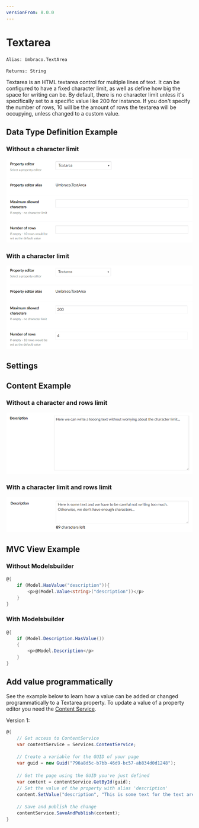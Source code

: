 ```yaml
---
versionFrom: 8.0.0
---
```


# Textarea

`Alias: Umbraco.TextArea`

`Returns: String`

Textarea is an HTML textarea control for multiple lines of text. It can be configured to have a fixed character limit, as well as define how big the space for writing can be. By default, there is no character limit unless it's specifically set to a specific value like 200 for instance. If you don't specify the number of rows, 10 will be the amount of rows the textarea will be occupying, unless changed to a custom value.

## Data Type Definition Example

### Without a character limit

![Textarea Data Type Definition](images/Textarea-Setup-v8.png)

### With a character limit

![Textarea Data Type Definition With Limits](images/Textarea-Setup-Limit-v8.png)

## Settings

## Content Example

### Without a character and rows limit

![Textarea Content Example](images/Textarea-Content-v8.png)

### With a character limit and rows limit

![Textbox Content Example With Limits](images/Textarea-Content-Limit-v8.png)

## MVC View Example

### Without Modelsbuilder

```csharp
@{
    if (Model.HasValue("description")){
        <p>@(Model.Value<string>("description"))</p>
    }
}
```

### With Modelsbuilder

```csharp
@{
    if (Model.Description.HasValue())
    {
        <p>@Model.Description</p>
    }
}
```

## Add value programmatically

See the example below to learn how a value can be added or changed programmatically to a Textarea property. To update a value of a property editor you need the [Content Service](../../../../../Reference/Management/Services/ContentService/index.md).

Version 1:

```csharp
@{
    // Get access to ContentService
    var contentService = Services.ContentService;

    // Create a variable for the GUID of your page
    var guid = new Guid("796a8d5c-b7bb-46d9-bc57-ab834d0d1248");

    // Get the page using the GUID you've just defined
    var content = contentService.GetById(guid);
    // Set the value of the property with alias 'description'
    content.SetValue("description", "This is some text for the text area!");

    // Save and publish the change
    contentService.SaveAndPublish(content);
}
```
